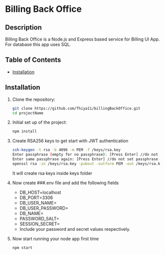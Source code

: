 # Billing Back Office

## Description

Billing Back Office is a Node.js and Express based service for Billing UI App. For database this app uses SQL.

## Table of Contents

- [Installation](#installation)

## Installation

1. Clone the repository:

   ```bash
   git clone https://github.com/Thiya11/billingBackOffice.git
   cd projectName
2. Initial set up of the project:
   ```bash
   npm install
3. Create RSA256 keys to get start with JWT authentication
   ```bash
   ssh-keygen -t rsa -b 4096 -m PEM -f /keys/rsa.key
   Enter passphrase (empty for no passphrase): [Press Enter] //do not set passphrase
   Enter same passphrase again: [Press Enter] //do not set passphrase
   openssl rsa -in /keys/rsa.key -pubout -outform PEM -out /keys/rsa.key.pub
   ```
   It will create rsa keys inside keys folder

4. Now create ###.env file and add the following fields
   - DB_HOST=localhost
   - DB_PORT=3306
   - DB_USER_NAME=
   - DB_USER_PASSWORD=
   - DB_NAME=
   - PASSWORD_SALT=
   - SESSION_SECRET=
   - Include your password and secret values respectively.

5. Now start running your node app first time
   ```bash
   npm start
   ```
